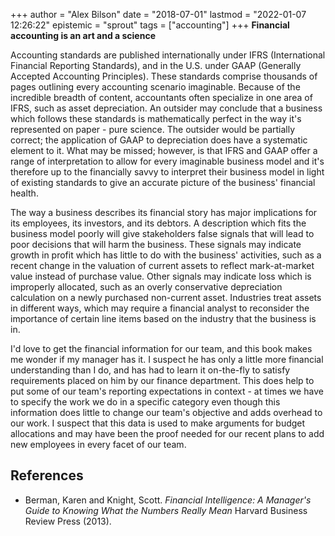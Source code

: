 +++
author = "Alex Bilson"
date = "2018-07-01"
lastmod = "2022-01-07 12:26:22"
epistemic = "sprout"
tags = ["accounting"]
+++
**Financial accounting is an art and a science**

Accounting standards are published internationally under IFRS (International Financial Reporting Standards), and in the U.S. under GAAP (Generally Accepted Accounting Principles). These standards comprise thousands of pages outlining every accounting scenario imaginable. Because of the incredible breadth of content, accountants often specialize in one area of IFRS, such as asset depreciation. An outsider may conclude that a business which follows these standards is mathematically perfect in the way it's represented on paper - pure science. The outsider would be partially correct; the application of GAAP to depreciation does have a systematic element to it. What may be missed; however, is that IFRS and GAAP offer a range of interpretation to allow for every imaginable business model and it's therefore up to the financially savvy to interpret their business model in light of existing standards to give an accurate picture of the business' financial health.

The way a business describes its financial story has major implications for its employees, its investors, and its debtors. A description which fits the business model poorly will give stakeholders false signals that will lead to poor decisions that will harm the business. These signals may indicate growth in profit which has little to do with the business' activities, such as a recent change in the valuation of current assets to reflect mark-at-market value instead of purchase value. Other signals may indicate loss which is improperly allocated, such as an overly conservative depreciation calculation on a newly purchased non-current asset. Industries treat assets in different ways, which may require a financial analyst to reconsider the importance of certain line items based on the industry that the business is in.

I'd love to get the financial information for our team, and this book makes me wonder if my manager has it. I suspect he has only a little more financial understanding than I do, and has had to learn it on-the-fly to satisfy requirements placed on him by our finance department. This does help to put some of our team's reporting expectations in context - at times we have to specify the work we do in a specific category even though this information does little to change our team's objective and adds overhead to our work. I suspect that this data is used to make arguments for budget allocations and may have been the proof needed for our recent plans to add new employees in every facet of our team.

## References

- Berman, Karen and Knight, Scott. _Financial Intelligence: A Manager's Guide to Knowing What the Numbers Really Mean_ Harvard Business Review Press (2013).
